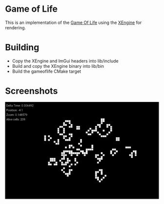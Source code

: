 # Game of Life
This is an implementation of the [Game Of Life](https://en.wikipedia.org/wiki/Conway%27s_Game_of_Life) using the [XEngine](https://github.com/xenotux/xengine) for rendering.

# Building
- Copy the XEngine and ImGui headers into lib/include
- Build and copy the XEngine binary into lib/bin
- Build the gameoflife CMake target

# Screenshots
![](doc/screenshot.png)